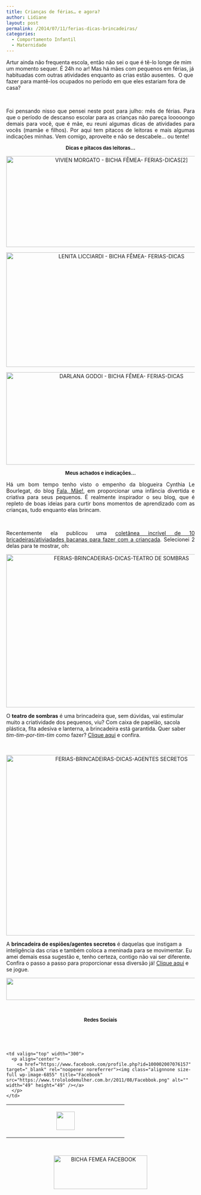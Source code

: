 ```yaml
---
title: Crianças de férias… e agora?
author: Lidiane
layout: post
permalink: /2014/07/11/ferias-dicas-brincadeiras/
categories:
  - Comportamento Infantil
  - Maternidade
---
```

Artur ainda não frequenta escola, então não sei o que é tê-lo longe de mim um momento sequer. É 24h no ar! Mas há mães com pequenos em férias, já habituadas com outras atividades enquanto as crias estão ausentes.  O que fazer para mantê-los ocupados no período em que eles estariam fora de casa?

&nbsp;

<p align="justify">
  Foi pensando nisso que pensei neste post para julho: mês de férias. Para que o período de descanso escolar para as crianças não pareça looooongo demais para você, que é mãe, eu reuni algumas dicas de atividades para vocês (mamãe e filhos). Por aqui tem pitacos de leitoras e mais algumas indicações minhas. Vem comigo, aproveite e não se descabele… ou tente!
</p>

<!--more-->

<p align="center">
  <strong><span style="font-size: small;">Dicas e pitacos das leitoras…</span></strong>
</p>

<p align="center">
  <a href="https://www.trololodemulher.com.br/2014/06/VIVIEN-MORGATO-BICHA-FÊMEA-FERIAS-DICAS2.png"><img class="alignnone size-full wp-image-10181" src="https://www.trololodemulher.com.br/2014/06/VIVIEN-MORGATO-BICHA-FÊMEA-FERIAS-DICAS2.png" alt="VIVIEN MORGATO - BICHA FÊMEA- FERIAS-DICAS[2]" width="600" height="243" /></a>
</p>

<p align="center">
  <a href="https://www.trololodemulher.com.br/2014/06/LENITA-LICCIARDI-BICHA-FÊMEA-FERIAS-DICAS.png"><img class="alignnone size-full wp-image-10180" src="https://www.trololodemulher.com.br/2014/06/LENITA-LICCIARDI-BICHA-FÊMEA-FERIAS-DICAS.png" alt="LENITA LICCIARDI - BICHA FÊMEA- FERIAS-DICAS" width="600" height="306" /></a>
</p>

<p align="center">
  <a href="https://www.trololodemulher.com.br/2014/06/DARLANA-GODOI-BICHA-FÊMEA-FERIAS-DICAS.png"><img class="alignnone size-full wp-image-10175" src="https://www.trololodemulher.com.br/2014/06/DARLANA-GODOI-BICHA-FÊMEA-FERIAS-DICAS.png" alt="DARLANA GODOI - BICHA FÊMEA- FERIAS-DICAS" width="600" height="247" /></a>
</p>

<p align="center">
  <strong><span style="font-size: small;">Meus achados e indicações…</span></strong>
</p>

<p style="text-align: justify;">
  Há um bom tempo tenho visto o empenho da blogueira Cynthia Le Bourlegat, do blog <a href="http://www.falamae.com/" target="_blank" rel="noopener noreferrer">Fala, Mãe!</a>, em proporcionar uma infância divertida e criativa para seus pequenos. É realmente inspirador o seu blog, que é repleto de boas ideias para curtir bons momentos de aprendizado com as crianças, tudo enquanto elas brincam.
</p>

&nbsp;

<p align="justify">
  Recentemente ela publicou uma <a href="http://www.falamae.com/2014/06/coletanea-de-ferias-10.html" target="_blank" rel="noopener noreferrer">coletânea incrível de 10 bricadeiras/ativiadades bacanas para fazer com a criançada</a>. Selecionei 2 delas para te mostrar, oh:
</p>

<p align="center">
  <a href="https://www.trololodemulher.com.br/2014/06/FERIAS-BRINCADEIRAS-DICAS-TEATRO-DE-SOMBRAS.jpg"><img class="alignnone size-full wp-image-10179" src="https://www.trololodemulher.com.br/2014/06/FERIAS-BRINCADEIRAS-DICAS-TEATRO-DE-SOMBRAS.jpg" alt="FERIAS-BRINCADEIRAS-DICAS-TEATRO DE SOMBRAS" width="600" height="409" /></a>
</p>

O **teatro de sombras** é uma brincadeira que, sem dúvidas, vai estimular muito a criatividade dos pequenos, viu? Com caixa de papelão, sacola plástica, fita adesiva e lanterna, a brincadeira está garantida. Quer saber _tim-tim-por-tim-tim_ como fazer? <a href="http://www.falamae.com/2014/06/teatro-de-sombras.html" target="_blank" rel="noopener noreferrer">Clique aqui</a> e confira.

&nbsp;

<p align="center">
  <a href="https://www.trololodemulher.com.br/2014/06/FERIAS-BRINCADEIRAS-DICAS-AGENTES-SECRETOS.jpg"><img class="alignnone size-full wp-image-10176" src="https://www.trololodemulher.com.br/2014/06/FERIAS-BRINCADEIRAS-DICAS-AGENTES-SECRETOS.jpg" alt="FERIAS-BRINCADEIRAS-DICAS-AGENTES SECRETOS" width="600" height="482" /></a>
</p>

A **brincadeira de espiões/agentes secretos** é daquelas que instigam a inteligência das crias e também coloca a meninada para se movimentar. Eu amei demais essa sugestão e, tenho certeza, contigo não vai ser diferente. Confira o passo a passo para proporcionar essa diversão já! <a href="http://www.falamae.com/2014/01/brincando-de-espioesagente-secreto.html" target="_blank" rel="noopener noreferrer">Clique aqui</a> e se jogue.

<p align="center">
  <a href="http://feedburner.google.com/fb/a/mailverify?uri=blogbichafemea&loc=pt_BR" target="_blank" rel="noopener noreferrer"><img class="alignnone size-full wp-image-8451" title="Assine o Bicha Fêmea grátis!" src="https://www.trololodemulher.com.br/2012/01/rodapé.png" alt="" width="600" height="59" /></a>
</p>

&nbsp;

<p align="center">
  <strong><span style="font-size: small;">Redes Sociais</span></strong>
</p>

&nbsp;

&nbsp;

<table border="0" width="600" cellspacing="0" cellpadding="2">
  <tr>
    <td valign="top" width="300">
      <p align="center">
        <a href="https://twitter.com/#%21/bichafemea" target="_blank" rel="noopener noreferrer"><img class="alignnone size-full wp-image-6857" title="Twitter" src="https://www.trololodemulher.com.br/2011/08/Twitter.png" alt="" width="49" height="49" /></a>
      </p>
    </td>
    
    <td valign="top" width="300">
      <p align="center">
        <a href="https://www.facebook.com/profile.php?id=100002007076157" target="_blank" rel="noopener noreferrer"><img class="alignnone size-full wp-image-6855" title="Facebook" src="https://www.trololodemulher.com.br/2011/08/Facebbok.png" alt="" width="49" height="49" /></a>
      </p>
    </td>
  </tr>
</table>

&nbsp;

<p style="text-align: center;">
  <a href="https://www.facebook.com/bichafemea" target="_blank" rel="noopener noreferrer"><img class="alignnone size-full wp-image-9849" src="https://www.trololodemulher.com.br/2014/01/BICHA-FEMEA-FACEBOOK1.png" alt="BICHA FEMEA FACEBOOK" width="250" height="90" /></a>
</p>